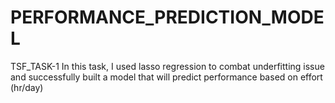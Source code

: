 # PERFORMANCE_PREDICTION_MODEL
TSF_TASK-1
In this task, I used lasso regression to combat underfitting issue and successfully built a model that will predict performance based on effort (hr/day)
